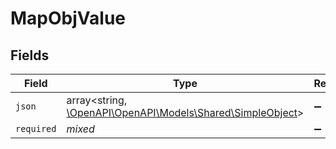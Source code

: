 # MapObjValue


## Fields

| Field                                                                                             | Type                                                                                              | Required                                                                                          | Description                                                                                       |
| ------------------------------------------------------------------------------------------------- | ------------------------------------------------------------------------------------------------- | ------------------------------------------------------------------------------------------------- | ------------------------------------------------------------------------------------------------- |
| `json`                                                                                            | array<string, [\OpenAPI\OpenAPI\Models\Shared\SimpleObject](../../models/shared/SimpleObject.md)> | :heavy_minus_sign:                                                                                | N/A                                                                                               |
| `required`                                                                                        | *mixed*                                                                                           | :heavy_minus_sign:                                                                                | N/A                                                                                               |